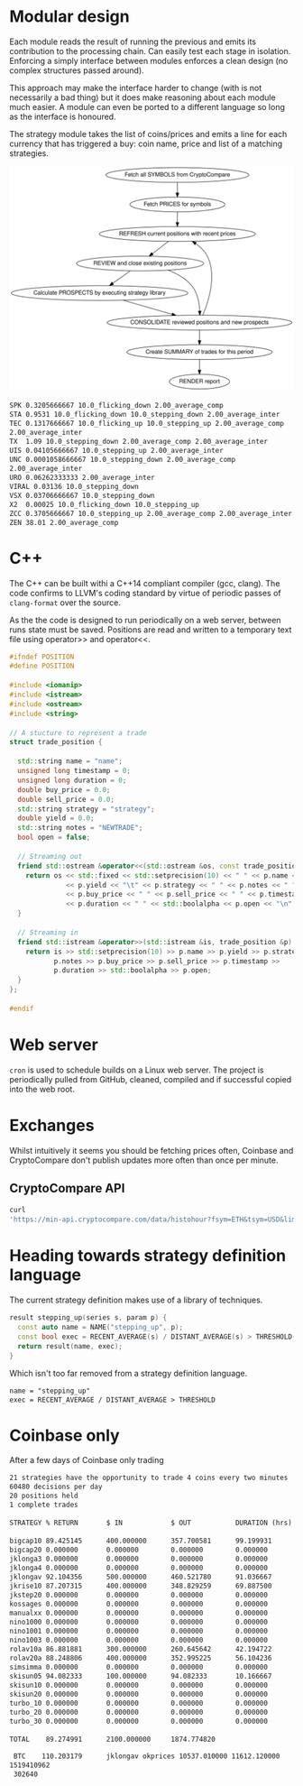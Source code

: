 
# Modular design
Each module reads the result of running the previous and emits its contribution
to the processing chain. Can easily test each stage in isolation. Enforcing a
simply interface between modules enforces a clean design (no complex
structures passed around).

This approach may make the interface harder to change (with is not necessarily a bad
thing) but it does make reasoning about each module much easier. A module can
even be ported to a different language so long as the interface is honoured.

The strategy module takes the list of coins/prices and emits a line for each
currency that has triggered a buy: coin name, price and list of a matching
strategies.

![](doc/handt.svg)

```
SPK 0.3205666667 10.0_flicking_down 2.00_average_comp 
STA 0.9531 10.0_flicking_down 10.0_stepping_down 2.00_average_inter 
TEC 0.1317666667 10.0_flicking_up 10.0_stepping_up 2.00_average_comp
2.00_average_inter 
TX  1.09 10.0_stepping_down 2.00_average_comp 2.00_average_inter 
UIS 0.04105666667 10.0_stepping_up 2.00_average_inter 
UNC 0.0001058666667 10.0_stepping_down 2.00_average_comp 2.00_average_inter 
URO 0.06262333333 2.00_average_inter 
VIRAL 0.03136 10.0_stepping_down 
VSX 0.03706666667 10.0_stepping_down 
X2  0.00025 10.0_flicking_down 10.0_stepping_up 
ZCC 0.3705666667 10.0_stepping_up 2.00_average_comp 2.00_average_inter 
ZEN 38.01 2.00_average_comp 
```

# C++
The C++ can be built withi a C++14 compliant compiler (gcc, clang). The code
confirms to LLVM's coding standard by virtue of periodic passes of
```clang-format``` over the source.

As the the code is designed to run periodically on a web server, between runs
state must be saved. Positions are read and written to a temporary text file
using operator>> and operator<<.

```cpp
#ifndef POSITION
#define POSITION

#include <iomanip>
#include <istream>
#include <ostream>
#include <string>

// A stucture to represent a trade
struct trade_position {

  std::string name = "name";
  unsigned long timestamp = 0;
  unsigned long duration = 0;
  double buy_price = 0.0;
  double sell_price = 0.0;
  std::string strategy = "strategy";
  double yield = 0.0;
  std::string notes = "NEWTRADE";
  bool open = false;

  // Streaming out
  friend std::ostream &operator<<(std::ostream &os, const trade_position &p) {
    return os << std::fixed << std::setprecision(10) << " " << p.name << "\t"
              << p.yield << "\t" << p.strategy << " " << p.notes << " "
              << p.buy_price << " " << p.sell_price << " " << p.timestamp << " "
              << p.duration << " " << std::boolalpha << p.open << "\n";
  }

  // Streaming in
  friend std::istream &operator>>(std::istream &is, trade_position &p) {
    return is >> std::setprecision(10) >> p.name >> p.yield >> p.strategy >>
           p.notes >> p.buy_price >> p.sell_price >> p.timestamp >>
           p.duration >> std::boolalpha >> p.open;
  }
};

#endif
```

# Web server
```cron``` is used to schedule builds on a Linux web server. The project is
periodically pulled from GitHub, cleaned, compiled and if successful copied into
the web root.

# Exchanges
Whilst intuitively it seems you should be fetching prices often, Coinbase and
CryptoCompare don't publish updates more often than once per minute.

## CryptoCompare API
```bash
curl
'https://min-api.cryptocompare.com/data/histohour?fsym=ETH&tsym=USD&limit=168&aggregate=1&e=CCCAGG'
```

# Heading towards strategy definition language
The current strategy definition makes use of a library of techniques.
```cpp
result stepping_up(series s, param p) { 
  const auto name = NAME("stepping_up", p);
  const bool exec = RECENT_AVERAGE(s) / DISTANT_AVERAGE(s) > THRESHOLD(p);
  return result(name, exec);
}
```

Which isn't too far removed from a strategy definition language.
```
name = "stepping_up"
exec = RECENT_AVERAGE / DISTANT_AVERAGE > THRESHOLD
```


# Coinbase only
After a few days of Coinbase only trading
```
21 strategies have the opportunity to trade 4 coins every two minutes
60480 decisions per day
20 positions held
1 complete trades

STRATEGY % RETURN       $ IN            $ OUT           DURATION (hrs)   

bigcap10 89.425145      400.000000      357.700581      99.199931
bigcap20 0.000000       0.000000        0.000000        0.000000
jklonga3 0.000000       0.000000        0.000000        0.000000
jklonga4 0.000000       0.000000        0.000000        0.000000
jklongav 92.104356      500.000000      460.521780      91.036667
jkrise10 87.207315      400.000000      348.829259      69.887500
jkstep20 0.000000       0.000000        0.000000        0.000000
kossages 0.000000       0.000000        0.000000        0.000000
manualxx 0.000000       0.000000        0.000000        0.000000
nino1000 0.000000       0.000000        0.000000        0.000000
nino1001 0.000000       0.000000        0.000000        0.000000
nino1003 0.000000       0.000000        0.000000        0.000000
rolav10a 86.881881      300.000000      260.645642      42.194722
rolav20a 88.248806      400.000000      352.995225      56.104236
simsimma 0.000000       0.000000        0.000000        0.000000
skisun05 94.082333      100.000000      94.082333       10.166667
skisun10 0.000000       0.000000        0.000000        0.000000
skisun20 0.000000       0.000000        0.000000        0.000000
turbo_10 0.000000       0.000000        0.000000        0.000000
turbo_20 0.000000       0.000000        0.000000        0.000000
turbo_30 0.000000       0.000000        0.000000        0.000000

TOTAL    89.274991      2100.000000     1874.774820                     
```

```
 BTC    110.203179      jklongav okprices 10537.010000 11612.120000 1519410962
 302640
 ```

